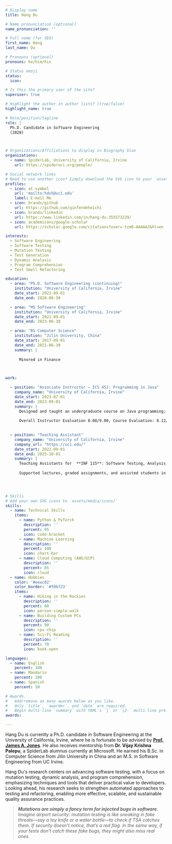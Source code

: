 ```yaml
---
# Display name
title: Hang Du

# Name pronunciation (optional)
name_pronunciation: ''

# Full name (for SEO)
first_name: Hang
last_name: Du

# Pronouns (optional)
pronouns: he/him/his

# Status emoji
status:
  icon: 

# Is this the primary user of the site?
superuser: true

# Highlight the author in author lists? (true/false)
highlight_name: true

# Role/position/tagline
role: |
  Ph.D. Candidate in Software Engineering
  (2028)



# Organizations/Affiliations to display in Biography blox
organizations:
  - name: SpiderLab, University of California, Irvine
    url: https://spideruci.org/people/

# Social network links
# Need to use another icon? Simply download the SVG icon to your `assets/media/icons/` folder.
profiles:
  - icon: at-symbol
    url: 'mailto:hdu5@uci.edu'
    label: E-mail Me
  - icon: brands/github
    url: https://github.com/qinfendeheichi
  - icon: brands/linkedin
    url: https://www.linkedin.com/in/hang-du-355573229/
  - icon: academicons/google-scholar
    url: https://scholar.google.com/citations?user=-tcm6-AAAAAJ&hl=en

interests:
  - Software Engineering
  - Software Testing
  - Mutation Testing
  - Test Generation
  - Dynamic Analysis
  - Program Comprehension
  - Test Smell Refactoring

education:
  - area: "Ph.D. Software Engineering (continuing)"
    institution: "University of California, Irvine"
    date_start: 2023-09-01
    date_end: 2028-06-30

  - area: "MS Software Engineering"
    institution: "University of California, Irvine"
    date_start: 2021-09-01
    date_end: 2023-06-30

  - area: "BS Computer Science"
    institution: "Jilin University, China"
    date_start: 2017-09-01
    date_end: 2021-06-30
    summary: |
    
      Minored in Finance


      
work:

  - position: "Associate Instructor – ICS 45J: Programming in Java"
    company_name: "University of California, Irvine"
    date_start: 2023-07-01
    date_end: 2023-09-01
    summary: |
      Designed and taught an undergraduate course on Java programming; coordinated with teaching assistants.
      
      Overall Instructor Evaluation 8.08/9.00, Course Evaluation: 8.12/9.00

      
  - position: "Teaching Assistant"
    company_name: "University of California, Irvine"
    company_url: "https://uci.edu/"
    date_start: 2022-09-01
    date_end: 2025-10-01
    summary: |
      Teaching Assistants for  **INF 115**: Software Testing, Analysis, and QA, **INF 43**: Introduction to Software Engineering, and **SWE 261P**: Software Testing and Debuggin
            
      Supported lectures, graded assignments, and assisted students in understanding software engineering practices.


      

# Skills
# Add your own SVG icons to `assets/media/icons/`
skills:
  - name: Technical Skills
    items:
      - name: Python & PyTorch
        description: ''
        percent: 95
        icon: code-bracket
      - name: Machine Learning
        description: ''
        percent: 100
        icon: chart-bar
      - name: Cloud Computing (AWS/GCP)
        description: ''
        percent: 85
        icon: cloud
  - name: Hobbies
    color: '#eeac02'
    color_border: '#f0bf23'
    items:
      - name: Hiking in the Rockies
        description: ''
        percent: 80
        icon: person-simple-walk
      - name: Building Custom PCs
        description: ''
        percent: 90
        icon: cpu-chip
      - name: Sci-Fi Reading
        description: ''
        percent: 70
        icon: book-open

languages:
  - name: English
    percent: 100
  - name: Mandarin
    percent: 100
  - name: Spanish
    percent: 50

# Awards.
#   Add/remove as many awards below as you like.
#   Only `title`, `awarder`, and `date` are required.
#   Begin multi-line `summary` with YAML's `|` or `|2-` multi-line prefix and indent 2 spaces below.
awards:

---
```


Hang Du is currently a Ph.D. candidate in Software Engineering at the University of California, Irvine, where he is fortunate to be advised by [**Prof. James A. Jones**](https://jamesajones.com/). He also receives mentorship from **Dr. Vijay Krishna Palepu**, a SpiderLab alumnus currently at Microsoft. He earned his B.Sc. in Computer Science from Jilin University in China and an M.S. in Software Engineering from UC Irvine.

Hang Du's research centers on advancing software testing, with a focus on mutation testing, dynamic analysis, and program comprehension, emphasizing techniques and tools that deliver practical value to developers. Looking ahead, his research seeks to strengthen automated approaches to testing and refactoring, enabling more effective, scalable, and sustainable quality assurance practices.

> ***Mutations are simply a fancy term for injected bugs in software.** Imagine airport security: mutation testing is like sneaking in fake threats—say a toy knife or a water bottle—to check if TSA catches them. If security doesn’t notice, that’s a red flag. In the same way, if your tests don’t catch these fake bugs, they might also miss real ones.*


